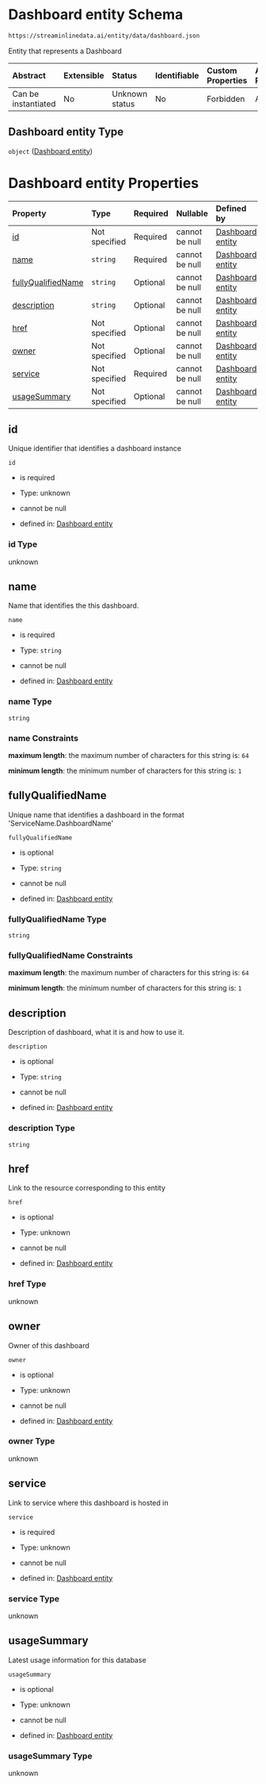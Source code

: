 # Dashboard entity Schema

```txt
https://streaminlinedata.ai/entity/data/dashboard.json
```

Entity that represents a Dashboard

| Abstract            | Extensible | Status         | Identifiable | Custom Properties | Additional Properties | Access Restrictions | Defined In                                                          |
| :------------------ | :--------- | :------------- | :----------- | :---------------- | :-------------------- | :------------------ | :------------------------------------------------------------------ |
| Can be instantiated | No         | Unknown status | No           | Forbidden         | Allowed               | none                | [dashboard.json](dashboard.md "open original schema") |

## Dashboard entity Type

`object` ([Dashboard entity](dashboard.md))

# Dashboard entity Properties

| Property                                  | Type          | Required | Nullable       | Defined by                                                                                                                                             |
| :---------------------------------------- | :------------ | :------- | :------------- | :----------------------------------------------------------------------------------------------------------------------------------------------------- |
| [id](#id)                                 | Not specified | Required | cannot be null | [Dashboard entity](dashboard-properties-id.md "https://streaminlinedata.ai/entity/data/dashboard.json#/properties/id")                                 |
| [name](#name)                             | `string`      | Required | cannot be null | [Dashboard entity](dashboard-properties-name.md "https://streaminlinedata.ai/entity/data/dashboard.json#/properties/name")                             |
| [fullyQualifiedName](#fullyqualifiedname) | `string`      | Optional | cannot be null | [Dashboard entity](dashboard-properties-fullyqualifiedname.md "https://streaminlinedata.ai/entity/data/dashboard.json#/properties/fullyQualifiedName") |
| [description](#description)               | `string`      | Optional | cannot be null | [Dashboard entity](dashboard-properties-description.md "https://streaminlinedata.ai/entity/data/dashboard.json#/properties/description")               |
| [href](#href)                             | Not specified | Optional | cannot be null | [Dashboard entity](dashboard-properties-href.md "https://streaminlinedata.ai/entity/data/dashboard.json#/properties/href")                             |
| [owner](#owner)                           | Not specified | Optional | cannot be null | [Dashboard entity](dashboard-properties-owner.md "https://streaminlinedata.ai/entity/data/dashboard.json#/properties/owner")                           |
| [service](#service)                       | Not specified | Required | cannot be null | [Dashboard entity](dashboard-properties-service.md "https://streaminlinedata.ai/entity/data/dashboard.json#/properties/service")                       |
| [usageSummary](#usagesummary)             | Not specified | Optional | cannot be null | [Dashboard entity](dashboard-properties-usagesummary.md "https://streaminlinedata.ai/entity/data/dashboard.json#/properties/usageSummary")             |

## id

Unique identifier that identifies a dashboard instance

`id`

*   is required

*   Type: unknown

*   cannot be null

*   defined in: [Dashboard entity](dashboard-properties-id.md "https://streaminlinedata.ai/entity/data/dashboard.json#/properties/id")

### id Type

unknown

## name

Name that identifies the this dashboard.

`name`

*   is required

*   Type: `string`

*   cannot be null

*   defined in: [Dashboard entity](dashboard-properties-name.md "https://streaminlinedata.ai/entity/data/dashboard.json#/properties/name")

### name Type

`string`

### name Constraints

**maximum length**: the maximum number of characters for this string is: `64`

**minimum length**: the minimum number of characters for this string is: `1`

## fullyQualifiedName

Unique name that identifies a dashboard in the format 'ServiceName.DashboardName'

`fullyQualifiedName`

*   is optional

*   Type: `string`

*   cannot be null

*   defined in: [Dashboard entity](dashboard-properties-fullyqualifiedname.md "https://streaminlinedata.ai/entity/data/dashboard.json#/properties/fullyQualifiedName")

### fullyQualifiedName Type

`string`

### fullyQualifiedName Constraints

**maximum length**: the maximum number of characters for this string is: `64`

**minimum length**: the minimum number of characters for this string is: `1`

## description

Description of dashboard, what it is and how to use it.

`description`

*   is optional

*   Type: `string`

*   cannot be null

*   defined in: [Dashboard entity](dashboard-properties-description.md "https://streaminlinedata.ai/entity/data/dashboard.json#/properties/description")

### description Type

`string`

## href

Link to the resource corresponding to this entity

`href`

*   is optional

*   Type: unknown

*   cannot be null

*   defined in: [Dashboard entity](dashboard-properties-href.md "https://streaminlinedata.ai/entity/data/dashboard.json#/properties/href")

### href Type

unknown

## owner

Owner of this dashboard

`owner`

*   is optional

*   Type: unknown

*   cannot be null

*   defined in: [Dashboard entity](dashboard-properties-owner.md "https://streaminlinedata.ai/entity/data/dashboard.json#/properties/owner")

### owner Type

unknown

## service

Link to service where this dashboard is hosted in

`service`

*   is required

*   Type: unknown

*   cannot be null

*   defined in: [Dashboard entity](dashboard-properties-service.md "https://streaminlinedata.ai/entity/data/dashboard.json#/properties/service")

### service Type

unknown

## usageSummary

Latest usage information for this database

`usageSummary`

*   is optional

*   Type: unknown

*   cannot be null

*   defined in: [Dashboard entity](dashboard-properties-usagesummary.md "https://streaminlinedata.ai/entity/data/dashboard.json#/properties/usageSummary")

### usageSummary Type

unknown
